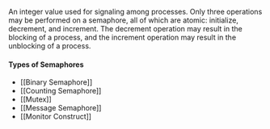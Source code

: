 An integer value used for signaling among processes. Only three operations may be performed on a semaphore, all of which are atomic: initialize, decrement, and increment. The decrement operation may result in the blocking of a process, and the increment operation may result in the unblocking of a process. 

#### Types of Semaphores
- [[Binary Semaphore]]
- [[Counting Semaphore]]
- [[Mutex]]
- [[Message Semaphore]]
- [[Monitor Construct]]

